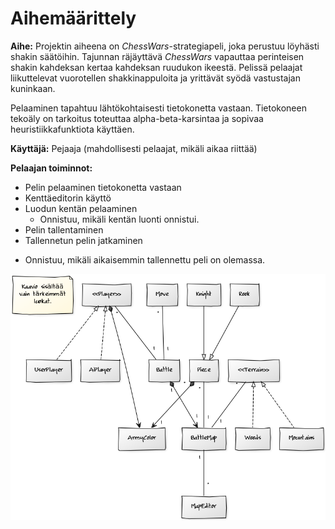 # Aihemäärittely



**Aihe:** Projektin aiheena on *ChessWars*-strategiapeli, joka perustuu löyhästi shakin säätöihin.
Tajunnan räjäyttävä *ChessWars* vapauttaa perinteisen shakin kahdeksan kertaa kahdeksan ruudukon ikeestä.
Pelissä pelaajat liikuttelevat vuorotellen shakkinappuloita ja yrittävät syödä vastustajan kuninkaan.

Pelaaminen tapahtuu lähtökohtaisesti tietokonetta vastaan. Tietokoneen tekoäly on tarkoitus toteuttaa alpha-beta-karsintaa ja sopivaa heuristiikkafunktiota käyttäen.

**Käyttäjä:** Pejaaja (mahdollisesti pelaajat, mikäli aikaa riittää)

**Pelaajan toiminnot:**

- Pelin pelaaminen tietokonetta vastaan
- Kenttäeditorin käyttö
- Luodun kentän pelaaminen
  * Onnistuu, mikäli kentän luonti onnistui.
- Pelin tallentaminen
- Tallennetun pelin jatkaminen
 * Onnistuu, mikäli aikaisemmin tallennettu peli on olemassa.
 

![Alt text](/dokumentaatio/chesswarsClassDiagram.png "Luokkakaavio")
 
 

